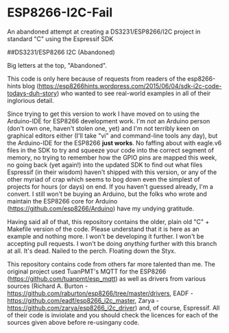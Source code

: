 # ESP8266-I2C-Fail
An abandoned attempt at creating a DS3231/ESP8266/I2C project in standard "C" using the Espressif SDK

##DS3231/ESP8266 I2C (Abandoned)

Big letters at the top, "Abandoned".

This code is only here because of requests from readers of the esp8266-hints blog (https://esp8266hints.wordpress.com/2015/06/04/sdk-i2c-code-todays-duh-story) who wanted to see real-world examples in all of their inglorious detail.

Since trying to get this version to work I have moved on to using the Arduino-IDE for ESP8266 development work.  I'm *not* an Arduino person (don't own one, haven't stolen one, yet) and I'm not terribly keen on graphical editors either (I'll take
"vi" and command-line tools any day), but the Arduino-IDE for the ESP8266 __just works__.  No faffing about with eagle.v6 files in the SDK to try and squeeze your code into the correct segment of memory, no trying to remember how the GPIO pins
are mapped this week, no going back (yet again!) into the updated SDK to find out what files Espressif (in their wisdom) haven't shipped with this version, or any of the other myriad of crap which seems to bog down even the simplest of
projects for hours (or days) on end.  If you haven't guessed already, I'm a convert.  I still won't be buying an Arduino, but the folks who wrote and maintain the ESP8266 core for Arduino (https://github.com/esp8266/Arduino) have my undying
gratitude.

Having said all of that, this repository contains the older, plain old "C" + Makefile version of the code.  Please understand that it is here as an example and nothing more.  I won't be developing it further.  I won't be accepting pull requests.  I won't be doing *anything* further with this branch at all.  It's dead.  Nailed to the perch.  Floating down the Styx.

This repository contains code from others far more talented than me.  The original project used TuanPMT's MQTT for the ESP8266 (https://github.com/tuanpmt/esp_mqtt) as well as drivers from various sources (Richard A. Burton -  https://github.com/raburton/esp8266/tree/master/drivers,  EADF -  https://github.com/eadf/esp8266_i2c_master,   Zarya -
https://github.com/zarya/esp8266_i2c_driver) and, of course, Espressif.  All of their code is inviolate and you should check the licences for each of the sources given above before re-usingany code.
